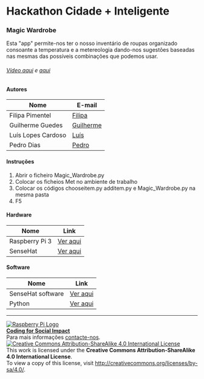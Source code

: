 ﻿# Hackathon Cidade + Inteligente  
  
### Magic Wardrobe 
  
Esta "app" permite-nos ter o nosso inventário de roupas organizado consoante a temperatura e a metereologia dando-nos sugestões baseadas nas mesmas das possíveis combinações que podemos usar.  
  
###### [Vídeo aqui](Demo/20160630_151402.mp4?raw=true) e [aqui](Demo/20160630_151432.mp4?raw=true)  
  
#### Autores  
  
|Nome  |E-mail  |  
|---|---|  
|Filipa Pimentel  |[Filipa](fifpimentel@gmail.com)  |  
|Guilherme Guedes |[Guilherme](guilhermegog@gmail.com)  |  
|Luís Lopes Cardoso |[Luís](luislcardoso2000@gmail.com)  |  
|Pedro Dias |[Pedro](pedropaixaod@gmail.com)  |  
  
#### Instruções
  
1. Abrir o ficheiro Magic_Wardrobe.py  
2. Colocar os ficheios Met no ambiente de trabalho  
3. Colocar os códigos chooseitem.py additem.py e Magic_Wardrobe.py na mesma pasta  
4. F5  

#### Hardware  
  
|Nome  |Link  |  
|---|---|    
|Raspberry Pi 3|[Ver aqui](https://www.raspberrypi.org/blog/raspberry-pi-3-on-sale/)  |  
|SenseHat|[Ver aqui](https://www.raspberrypi.org/products/sense-hat/)  |  
 
    
#### Software  
  
|Nome  |Link  |  
|---|---|    
|SenseHat software|[Ver aqui](http://pythonhosted.org/sense-hat/)  |  
|Python |[Ver aqui](https://www.python.org/)  |  
  
 

  
***  
[![Raspberry Pi Logo](https://upload.wikimedia.org/wikipedia/en/thumb/c/cb/Raspberry_Pi_Logo.svg/50px-Raspberry_Pi_Logo.svg.png)](http://raspberrypi.org)   
[**Coding for Social Impact**](http://codingforsocialimpact.fe.up.pt)  
Para mais informações [contacte-nos](mailto:hello@codingforsocialimpact.org.com).  
[![Creative Commons Attribution-ShareAlike 4.0 International License](https://licensebuttons.net/l/by-sa/4.0/88x31.png)](http://creativecommons.org/licenses/by-sa/4.0/)  
This work is licensed under the **Creative Commons Attribution-ShareAlike 4.0 International License**.  
To view a copy of this license, visit http://creativecommons.org/licenses/by-sa/4.0/.  
